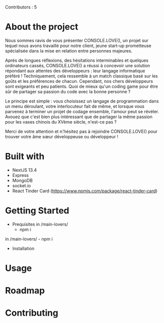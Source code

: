 Contributors : 5

# About the project

Nous sommes ravis de vous présenter CONSOLE.LOVE(), un projet sur lequel nous avons travaillé pour notre client,  jeune start-up prometteuse spécialisée dans la mise en relation entre personnes majeures.

Après de longues réflexions, des hésitations interminables et quelques ordinateurs cassés, CONSOLE.LOVE() a réussi à concevoir une solution répondant aux attentes des développeurs : leur langage informatique préféré ! Techniquement, cela ressemble à un match classique basé sur les goûts et les préférences de chacun. Cependant, nos chers développeurs sont exigeants et peu patients. Quoi de mieux qu'un coding game pour être sûr de partager sa passion du code avec la bonne personne ?

Le principe est simple : vous choisissez un langage de programmation dans un menu déroulant, votre interlocuteur fait de même, et lorsque vous parvenez à terminer un projet de codage ensemble, l'amour peut se révéler. Avouez que c'est bien plus intéressant que de partager la même passion pour les vases chinois du XVème siècle, n'est-ce pas ?

Merci de votre attention et n'hésitez pas à rejoindre CONSOLE.LOVE() pour trouver votre âme sœur développeuse ou développeur !

# Built with
- NextJS 13.4
- Express
- MongoDB
- socket.io
- React Tinder Card (https://www.npmjs.com/package/react-tinder-card)

# Getting Started
- Prequisites
in /main-lovers/
    - npm i

in /main-lovers/
    - npm i
    
- Installation

# Usage

# Roadmap

# Contributing
 
# 
